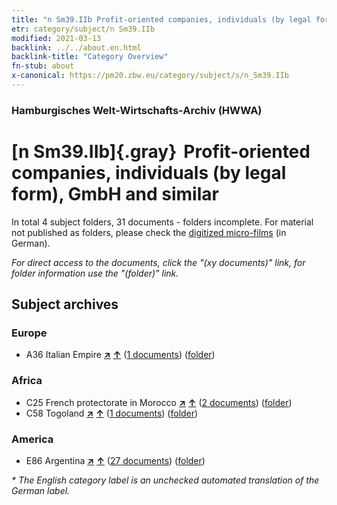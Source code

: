 ```yaml
---
title: "n Sm39.IIb Profit-oriented companies, individuals (by legal form), GmbH and similar"
etr: category/subject/n Sm39.IIb
modified: 2021-03-13
backlink: ../../about.en.html
backlink-title: "Category Overview"
fn-stub: about
x-canonical: https://pm20.zbw.eu/category/subject/s/n_Sm39.IIb
---
```


### Hamburgisches Welt-Wirtschafts-Archiv (HWWA)
# [n Sm39.IIb]{.gray}&#8201; Profit-oriented companies, individuals (by legal form), GmbH and similar&#160; 





In total 4 subject folders, 31 documents - folders incomplete.
For material not published as folders, please check the [digitized micro-films](/film/h1_sh.de.html) (in German).

_For direct access to the documents, click the "(xy documents)" link, for folder information use the "(folder)" link._

## Subject archives



### Europe

- A36 Italian Empire [**&nearr;**](../../../geo/i/141012/about.en.html "Italian Empire (all folders)") [**&uarr;**](../../../geo/about.en.html#A36 "Country category system") (<a href="https://pm20.zbw.eu/dfgview/sh/141012,145842" title="about: Italian Empire : Profit-oriented companies, individuals (by legal form), GmbH and similar" target="_blank">1 documents</a>) ([folder](../../../../folder/sh/1410xx/141012/1458xx/145842/about.en.html))

### Africa

- C25 French protectorate in Morocco [**&nearr;**](../../../geo/i/141358/about.en.html "French protectorate in Morocco (all folders)") [**&uarr;**](../../../geo/about.en.html#C25 "Country category system") (<a href="https://pm20.zbw.eu/dfgview/sh/141358,145842" title="about: French protectorate in Morocco : Profit-oriented companies, individuals (by legal form), GmbH and similar" target="_blank">2 documents</a>) ([folder](../../../../folder/sh/1413xx/141358/1458xx/145842/about.en.html))
- C58 Togoland [**&nearr;**](../../../geo/i/141408/about.en.html "Togoland (all folders)") [**&uarr;**](../../../geo/about.en.html#C58 "Country category system") (<a href="https://pm20.zbw.eu/dfgview/sh/141408,145842" title="about: Togoland : Profit-oriented companies, individuals (by legal form), GmbH and similar" target="_blank">1 documents</a>) ([folder](../../../../folder/sh/1414xx/141408/1458xx/145842/about.en.html))

### America

- E86 Argentina [**&nearr;**](../../../geo/i/141692/about.en.html "Argentina (all folders)") [**&uarr;**](../../../geo/about.en.html#E86 "Country category system") (<a href="https://pm20.zbw.eu/dfgview/sh/141692,145842" title="about: Argentina : Profit-oriented companies, individuals (by legal form), GmbH and similar" target="_blank">27 documents</a>) ([folder](../../../../folder/sh/1416xx/141692/1458xx/145842/about.en.html))


_* The English category label is an unchecked automated translation of the German label._

